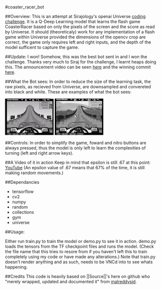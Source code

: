 #coaster_racer_bot

##Overview:
This is an attempt at Sirajology's openai Universe [coding challenge](https://www.youtube.com/watch?v=mGYU5t8MO7s&t=11s).
It is a Q-Deep Learning model that learns the flash game CoasterRacer based on only the pixels of the screen and the score as read by Universe. It should (theoreticaly) work for any implementation of a flash game within Universe provided the dimensions of the opencv crop are correct, the game only requires left and right inputs, and the depth of the model sufficent to capture the game.

##Update:
I won! Somehow, this was the best bot sent in and I won the challenge. Thanks very much to Siraj for the challenge, I learnt heaps doing this. The announcement video can be seen [here](https://www.youtube.com/watch?v=0xVqLJe9_CY&t=205s) and the winning commit [here](https://github.com/av80r/coaster_racer_coding_challenge/commit/f8064d954f148f5344dce1a2dda0cc6c43dc5757).

##What the Bot sees:
In order to reduce the size of the learning task, the raw pixels, as recieved from Universe, are downsampled and convereted into black and white.
These are examples of what the bot sees:

![alt tag](WhatBotSees.png)
![alt tag](WhatBotSees2.png)

##Controls:
In order to simplify the game, foward and nitro buttons are always pressed, thus the model is only left to learn the complexities of turning (left and right arrow keys).

##A Video of it in action
Keep in mind that epsilon is still .67 at this point: [YouTube](https://youtu.be/k1iWUnPV_og) (An epsilon value of .67 means that 67% of the time, it is still making random movements.)

##Dependancies

* tensorflow
* cv2
* numpy
* random
* collections
* gym
* universe

##Usage:

Either run train.py to train the model or demo.py to see it in action. demo.py loads the tensors from the TF checkpoint files and runs the model. (Check the file name that this tries to resore from if you haven't left this to train completely using my code or have made any alterations.)
Note that train.py doesn't render anything and as such, needs to be VNCd into to see whats happening.

##Credits
This code is heavily based on ||Source||'s here on github who "merely wrapped, updated and documented it" from [malreddysid](https://github.com/malreddysid).
